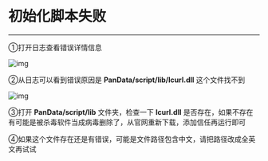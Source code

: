 # 初始化脚本失败

---

①打开日志查看错误详情信息

![img](http://yanxuan.nosdn.127.net/f39acd34e571e83a9dfd4fa727589a7e.png)

②从日志可以看到错误原因是 **PanData/script/lib/lcurl.dll** 这个文件找不到

![img](http://yanxuan.nosdn.127.net/a45b146be14cef24ce7c826c5cfaad4b.png)

③打开 **PanData/script/lib** 文件夹，检查一下 **lcurl.dll** 是否存在，如果不存在有可能是被杀毒软件当成病毒删除了，从官网重新下载，添加信任再运行即可

④如果这个文件存在还是有错误，可能是文件路径包含中文，请把路径改成全英文再试试

